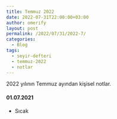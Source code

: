 ```yaml
---
title: Temmuz 2022
date: 2022-07-31T22:00:00+03:00
author: omerify
layout: post
permalink: /2022/07/31/2022-7/
categories:
  - Blog
tags:
  - seyir-defteri
  - temmuz-2022
  - notlar
---
```


2022 yılının Temmuz ayından kişisel notlar.

#### 01.07.2021

  * Sıcak

